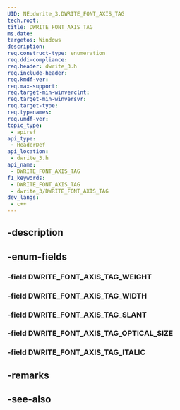 ```yaml
---
UID: NE:dwrite_3.DWRITE_FONT_AXIS_TAG
tech.root: 
title: DWRITE_FONT_AXIS_TAG
ms.date: 
targetos: Windows
description: 
req.construct-type: enumeration
req.ddi-compliance: 
req.header: dwrite_3.h
req.include-header: 
req.kmdf-ver: 
req.max-support: 
req.target-min-winverclnt: 
req.target-min-winversvr: 
req.target-type: 
req.typenames: 
req.umdf-ver: 
topic_type:
 - apiref
api_type:
 - HeaderDef
api_location:
 - dwrite_3.h
api_name:
 - DWRITE_FONT_AXIS_TAG
f1_keywords:
 - DWRITE_FONT_AXIS_TAG
 - dwrite_3/DWRITE_FONT_AXIS_TAG
dev_langs:
 - c++
---
```


## -description

## -enum-fields

### -field DWRITE_FONT_AXIS_TAG_WEIGHT

### -field DWRITE_FONT_AXIS_TAG_WIDTH

### -field DWRITE_FONT_AXIS_TAG_SLANT

### -field DWRITE_FONT_AXIS_TAG_OPTICAL_SIZE

### -field DWRITE_FONT_AXIS_TAG_ITALIC

## -remarks

## -see-also

